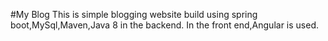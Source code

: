 #My Blog
This is simple blogging website build using spring boot,MySql,Maven,Java 8 in the backend.
In the front end,Angular is used.
